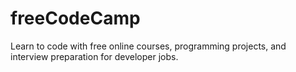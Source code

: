 # freeCodeCamp
Learn to code with free online courses, programming projects, and interview preparation for developer jobs.
